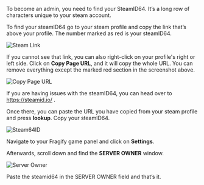 To become an admin, you need to find your SteamID64. It’s a long row of characters unique to your steam account.

To find your steamID64 go to your steam profile and copy the link that’s above your profile. The number marked as red is your steamID64.

![Steam Link](../images/steamlink.png)

If you cannot see that link, you can also right-click on your profile's right or left side. Click on **Copy Page URL**, and it will copy the whole URL. You can remove everything except the marked red section in the screenshot above.

![Copy Page URL](../images/copy-page-url.gif)


If you are having issues with the steamID64, you can head over to https://steamid.io/ .

Once there, you can paste the URL you have copied from your steam profile and press **lookup**. Copy your steamID64.

![Steam64ID](../images/steam64id.png)

Navigate to your Fragify game panel and click on **Settings**.

Afterwards, scroll down and find the **SERVER OWNER** window.

![Server Owner](../images/server-owner.png)

Paste the steamid64 in the SERVER OWNER field and that’s it.